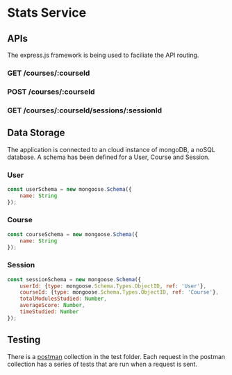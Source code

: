 # Stats Service

## APIs
The express.js framework is being used to faciliate the API routing.

### GET /courses/:courseId
### POST /courses/:courseId
### GET /courses/:courseId/sessions/:sessionId

## Data Storage
The application is connected to an cloud instance of mongoDB, a noSQL database. A schema has been defined for a User, Course and Session.

### User
```javascript
const userSchema = new mongoose.Schema({
	name: String
});
```

### Course
```javascript
const courseSchema = new mongoose.Schema({
	name: String
});
```

### Session
```javascript
const sessionSchema = new mongoose.Schema({
	userId: {type: mongoose.Schema.Types.ObjectID, ref: 'User'},
	courseId: {type: mongoose.Schema.Types.ObjectID, ref: 'Course'},
	totalModulesStudied: Number,
	averageScore: Number,
	timeStudied: Number
});
```

## Testing
There is a [postman](http://postman.com) collection in the test folder. Each request in the postman collection has a series of tests that are run when a request is sent.
